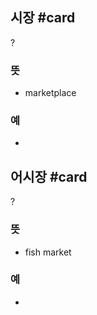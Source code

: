 ## 시장 #card
?
### 뜻
- marketplace
### 예
-
<!--SR:!2024-12-21,13,248-->

## 어시장 #card
?
### 뜻
- fish market
### 예
-
<!--SR:!2024-12-03,5,230-->

